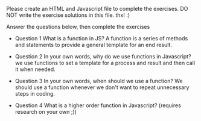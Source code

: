 Please create an HTML and Javascript file to complete the exercises.
DO NOT write the  exercise solutions in this file. thx! :)


Answer the questions below, then complete the exercises

- Question 1 
    What is a function in JS?
    A function is a series of methods and statements to provide a general template for an end result.

- Question 2
In your own words, why do we use functions in Javascript?
    we use functions to set a template for a process and result and then call it when needed.

- Question 3
In your own words, when should we use a function?
We should use a function whenever we don't want to repeat unnecessary steps in coding.

- Question 4
 What is a higher order function in Javascript? (requires research on your own ;))




<!-- 



### Exercise 1

Define a function max() that takes two numbers as arguments and returns the largest of them. Use the if-then-else construct available in Javascript.


### Exercise 2

Define a function maxOfThree() that takes three numbers as arguments and returns the largest of them.



### Exercise 3

Write a function that takes a character (i.e. a string of length 1) and returns true if it is a vowel, false otherwise.


### Exercise 4 

Define a function sum() and a function multiply() that sums and multiplies (respectively) all the numbers in an array of numbers. For example, sum([1,2,3,4]) should return 10, and multiply([1,2,3,4]) should return 24.

### Exercise 5 
Define a function reverse() that computes the reversal of a string. For example, reverse("jag testar") should return the string "ratset gaj".






### Stretch Goal Exercise 1

Write a function `lengths` that accepts a single parameter as an argument, namely an array of strings. The function should return an array of numbers where each number is the length of the corresponding string.

 ["hello", "what", "is", "up", "dude"]; => [5, 4, 2, 2, 4]



## Stetch Goal Exercise 2
Turn all functions you have written into arrow functions [click here for info](https://developer.mozilla.org/en-US/docs/Web/JavaScript/Reference/Functions/Arrow_functions) -->